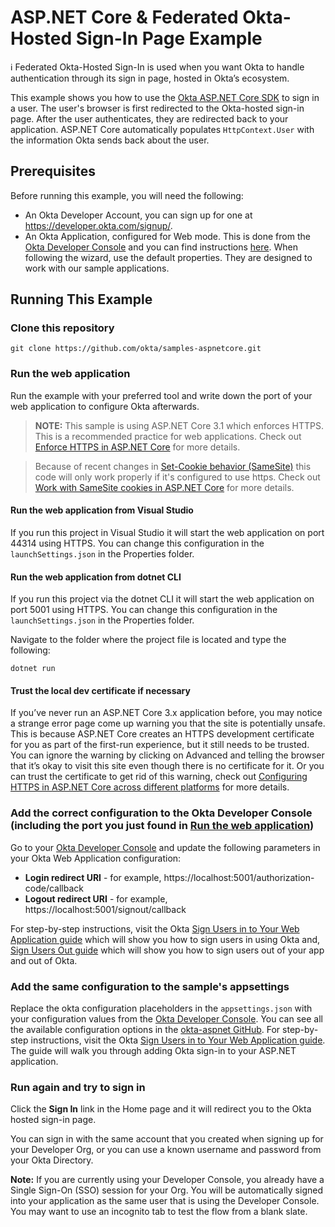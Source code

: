 # ASP.NET Core & Federated Okta-Hosted Sign-In Page Example

:information_source: Federated Okta-Hosted Sign-In is used when you want Okta to handle authentication through its sign in page, hosted in Okta’s ecosystem.

This example shows you how to use the [Okta ASP.NET Core SDK] to sign in a user. The user's browser is first redirected to the Okta-hosted sign-in page. After the user authenticates, they are redirected back to your application. ASP.NET Core automatically populates `HttpContext.User` with the information Okta sends back about the user.

## Prerequisites

Before running this example, you will need the following:

* An Okta Developer Account, you can sign up for one at https://developer.okta.com/signup/.
* An Okta Application, configured for Web mode. This is done from the [Okta Developer Console] and you can find instructions [here][OIDC Web Application Setup Instructions].  When following the wizard, use the default properties.  They are designed to work with our sample applications.

## Running This Example

### Clone this repository

```git clone https://github.com/okta/samples-aspnetcore.git```

### Run the web application

Run the example with your preferred tool and write down the port of your web application to configure Okta afterwards.

> **NOTE:** This sample is using ASP.NET Core 3.1 which enforces HTTPS. This is a recommended practice for web applications. Check out [Enforce HTTPS in ASP.NET Core] for more details.

> Because of recent changes in [Set-Cookie behavior (SameSite)](https://web.dev/samesite-cookies-explained) this code will only work properly if it's configured to use https. Check out [Work with SameSite cookies in ASP.NET Core](https://docs.microsoft.com/en-us/aspnet/core/security/samesite?view=aspnetcore-3.1) for more details.

#### Run the web application from Visual Studio

If you run this project in Visual Studio it will start the web application on port 44314 using HTTPS. You can change this configuration in the `launchSettings.json` in the Properties folder.

#### Run the web application from dotnet CLI

If you run this project via the dotnet CLI it will start the web application on port 5001 using HTTPS. You can change this configuration in the `launchSettings.json` in the Properties folder.

Navigate to the folder where the project file is located and type the following:

```dotnet run```

#### Trust the local dev certificate if necessary

If you’ve never run an ASP.NET Core 3.x application before, you may notice a strange error page come up warning you that the site is potentially unsafe.
This is because ASP.NET Core creates an HTTPS development certificate for you as part of the first-run experience, but it still needs to be trusted. You can ignore the warning by clicking on Advanced and telling the browser that it’s okay to visit this site even though there is no certificate for it. Or you can trust the certificate to get rid of this warning, check out [Configuring HTTPS in ASP.NET Core across different platforms] for more details.

### Add the correct configuration to the Okta Developer Console (including the port you just found in [Run the web application](#run-the-web-application))

Go to your [Okta Developer Console] and update the following parameters in your Okta Web Application configuration:
* **Login redirect URI** - for example, https://localhost:5001/authorization-code/callback
* **Logout redirect URI** - for example, https://localhost:5001/signout/callback

For step-by-step instructions, visit the Okta [Sign Users in to Your Web Application guide] which will show you how to sign users in using Okta and, [Sign Users Out guide] which will show you how to sign users out of your app and out of Okta.

### Add the same configuration to the sample's appsettings

Replace the okta configuration placeholders in the `appsettings.json` with your configuration values from the [Okta Developer Console]. 
You can see all the available configuration options in the [okta-aspnet GitHub](https://github.com/okta/okta-aspnet/blob/master/README.md).
For step-by-step instructions, visit the Okta [Sign Users in to Your Web Application guide]. The guide will walk you through adding Okta sign-in to your ASP.NET application.

### Run again and try to sign in

Click the **Sign In** link in the Home page and it will redirect you to the Okta hosted sign-in page.

You can sign in with the same account that you created when signing up for your Developer Org, or you can use a known username and password from your Okta Directory.

**Note:** If you are currently using your Developer Console, you already have a Single Sign-On (SSO) session for your Org.  You will be automatically signed into your application as the same user that is using the Developer Console.  You may want to use an incognito tab to test the flow from a blank slate.

[Okta ASP.NET Core SDK]: https://github.com/okta/okta-aspnet
[OIDC Web Application Setup Instructions]: https://developer.okta.com/authentication-guide/implementing-authentication/auth-code#1-setting-up-your-application
[Enforce HTTPS in ASP.NET Core]: https://docs.microsoft.com/en-us/aspnet/core/security/enforcing-ssl?view=aspnetcore-2.2&tabs=visual-studio
[Configuring HTTPS in ASP.NET Core across different platforms]:https://devblogs.microsoft.com/aspnet/configuring-https-in-asp-net-core-across-different-platforms/
[Sign Users in to Your Web Application guide]: https://developer.okta.com/guides/sign-into-web-app/aspnet/before-you-begin/
[Sign Users Out guide]: https://developer.okta.com/guides/sign-users-out/aspnetcore/before-you-begin/
[Okta Developer Console]: https://login.okta.com